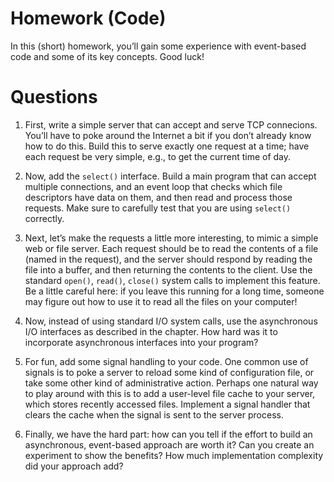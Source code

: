 # Homework (Code)

In this (short) homework, you’ll gain some experience with event-based code and
some of its key concepts. Good luck!

# Questions

1.  First, write a simple server that can accept and serve TCP connecions.
    You’ll have to poke around the Internet a bit if you don’t already know
    how to do this. Build this to serve exactly one request at a time; have each
    request be very simple, e.g., to get the current time of day.

2.  Now, add the `select()` interface. Build a main program that can accept
    multiple connections, and an event loop that checks which file descriptors
    have data on them, and then read and process those requests. Make sure to
    carefully test that you are using `select()` correctly.

3.  Next, let’s make the requests a little more interesting, to mimic a simple
    web or file server. Each request should be to read the contents of a file
    (named in the request), and the server should respond by reading the file
    into a buffer, and then returning the contents to the client. Use the
    standard `open()`, `read()`, `close()` system calls to implement this
    feature. Be a little careful here: if you leave this running for a long time,
    someone may figure out how to use it to read all the files on your computer!

4.  Now, instead of using standard I/O system calls, use the asynchronous I/O
    interfaces as described in the chapter. How hard was it to incorporate
    asynchronous interfaces into your program?

5.  For fun, add some signal handling to your code. One common use of signals
    is to poke a server to reload some kind of configuration file, or take some
    other kind of administrative action. Perhaps one natural way to play around
    with this is to add a user-level file cache to your server, which stores
    recently accessed files. Implement a signal handler that clears the cache
    when the signal is sent to the server process.

6.  Finally, we have the hard part: how can you tell if the effort to build an
    asynchronous, event-based approach are worth it? Can you create an experiment
    to show the benefits? How much implementation complexity did your approach
    add?
